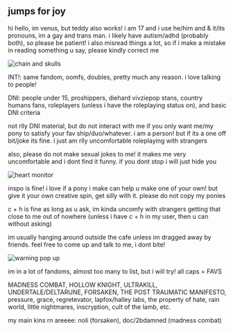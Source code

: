 ## jumps for joy




hi hello, im venus, but teddy also works! i am 17 and i use he/him and & it/its pronouns, im a gay and trans man. i likely have autism/adhd (probably both), so please be patient! i also misread things a lot, so if i make a mistake in reading something u say, please kindly correct me

![chain and skulls](https://github.com/user-attachments/assets/c3f48459-144c-4b37-b1ee-86e94e104ed3)

INT!: same fandom, oomfs, doubles, pretty much any reason. i love talking to people!

DNI: people under 15, proshippers, diehard vivziepop stans, country humans fans, roleplayers (unless i have the roleplaying status on), and basic DNI criteria

  not rlly DNI material, but do not interact with me if you only want me/my pony to satisfy your fav ship/duo/whatever. i am a person! but if its a one off bit/joke its fine. i just am rlly uncomfortable roleplaying with strangers 
  
  also, please do not make sexual jokes to me! it makes me very uncomfortable and i dont find it funny. if you dont stop i will just hide you

![heart monitor](https://github.com/user-attachments/assets/01ce628f-c241-4509-8a79-264a6f1e3d4a)


inspo is fine! i love if a pony i make can help u make one of your own! but give it your own creative spin, get silly with it. please do not copy my ponies

c + h is fine as long as u ask, im kinda uncomfy with strangers getting that close to me out of nowhere (unless i have c + h in my user, then u can without asking)

im usually hanging around outside the cafe unless im dragged away by friends. feel free to come up and talk to me, i dont bite!

![warning pop up](https://github.com/user-attachments/assets/55a0e02e-12d3-46a4-a1a0-b9c66f50efc1)


im in a lot of fandoms, almost too many to list, but i will try! all caps = FAVS

MADNESS COMBAT, HOLLOW KNIGHT, ULTRAKILL, UNDERTALE/DELTARUNE, FORSAKEN, THE POST TRAUMATIC MANIFESTO, pressure, grace, regretevator, lapfox/halley labs, the property of hate, rain world, little nightmares, inscryption, cult of the lamb, etc.

my main kins rn areeee: noli (forsaken), doc/2bdamned (madness combat)
